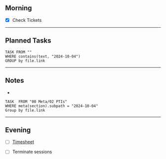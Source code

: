 ## Morning
- [x] Check Tickets

---
## Planned Tasks
~~~dataview
TASK FROM ""
WHERE contains(text, "2024-10-04")
GROUP by file.link
~~~
---
## Notes
- 

~~~dataview
TASK  FROM "00 Meta/02 PTIs"
WHERE meta(section).subpath = "2024-10-04"
Group by file.link
~~~
---
## Evening
- [ ] [Timesheet]()
- [ ] Terminate sessions


